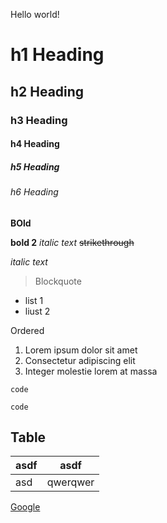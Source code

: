 Hello world!


# h1 Heading
## h2 Heading
### h3 Heading
#### h4 Heading
##### h5 Heading
###### h6 Heading


**BOld**

__bold 2__
*italic text*
~~strikethrough~~

_italic text_


> Blockquote
+ list 1
+ liust 2

Ordered

1. Lorem ipsum dolor sit amet
2. Consectetur adipiscing elit
3. Integer molestie lorem at massa


`code`

```
code
```


## Table

| asdf | asdf |
| ------ | ----------- |
| asd   | qwerqwer |

[Google](https://google.com)

